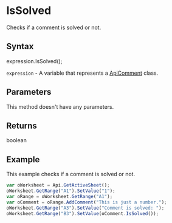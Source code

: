 # IsSolved

Checks if a comment is solved or not.

## Syntax

expression.IsSolved();

`expression` - A variable that represents a [ApiComment](../ApiComment.md) class.

## Parameters

This method doesn't have any parameters.

## Returns

boolean

## Example

This example checks if a comment is solved or not.

```javascript
var oWorksheet = Api.GetActiveSheet();
oWorksheet.GetRange("A1").SetValue("1");
var oRange = oWorksheet.GetRange("A1");
var oComment = oRange.AddComment("This is just a number.");
oWorksheet.GetRange("A3").SetValue("Comment is solved: ");
oWorksheet.GetRange("B3").SetValue(oComment.IsSolved());
```

